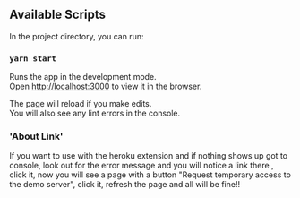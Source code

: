 
## Available Scripts

In the project directory, you can run:

### `yarn start`

Runs the app in the development mode.\
Open [http://localhost:3000](http://localhost:3000) to view it in the browser.

The page will reload if you make edits.\
You will also see any lint errors in the console.

### 'About Link'

If you want to use with the heroku extension and if nothing shows up got to console, look out for the error message and you will notice a link there , click it,
now you will see a page with a button "Request temporary access to the demo server", click it, refresh the page and all will be fine!!
